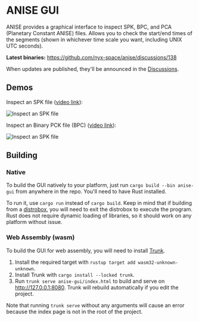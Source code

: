 # ANISE GUI

ANISE provides a graphical interface to inspect SPK, BPC, and PCA (Planetary Constant ANISE) files. Allows you to check the start/end times of the segments (shown in whichever time scale you want, including UNIX UTC seconds).

**Latest binaries:** <https://github.com/nyx-space/anise/discussions/138>

When updates are published, they'll be announced in the [Discussions](https://github.com/nyx-space/anise/discussions).

## Demos

Inspect an SPK file ([video link](http://public-data.nyxspace.com/anise/demo/ANISE-SPK.webm)):

![Inspect an SPK file](http://public-data.nyxspace.com/anise/demo/ANISE-SPK.gif)

Inspect an Binary PCK file (BPC) ([video link](http://public-data.nyxspace.com/anise/demo/ANISE-BPC.webm)):

![Inspect an SPK file](http://public-data.nyxspace.com/anise/demo/ANISE-BPC.gif)

## Building

### Native

To build the GUI natively to your platform, just run `cargo build --bin anise-gui` from anywhere in the repo. You'll need to have Rust installed.

To run it, use `cargo run` instead of `cargo build`. Keep in mind that if building from a [distrobox](https://github.com/89luca89/distrobox), you will need to exit the distrobox to execute the program. Rust does not require dynamic loading of libraries, so it should work on any platform without issue.

### Web Assembly (wasm)

To build the GUI for web assembly, you will need to install [Trunk](https://trunkrs.dev/).

1. Install the required target with `rustup target add wasm32-unknown-unknown`.
1. Install Trunk with `cargo install --locked trunk`.
1. Run `trunk serve anise-gui/index.html` to build and serve on http://127.0.0.1:8080. Trunk will rebuild automatically if you edit the project.

Note that running `trunk serve` without any arguments will cause an error because the index page is not in the root of the project.
